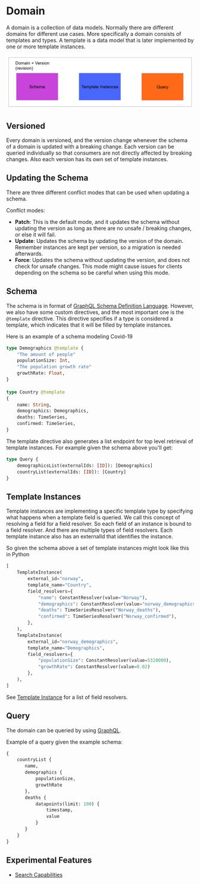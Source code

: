 # Domain
A domain is a collection of data models. Normally there are different domains for different use cases. More specifically a domain consists of templates and types. A template is a data model that is later implemented by one or more template instances.

![](../assets/domains-overview.png)

## Versioned
Every domain is versioned, and the version change whenever the schema of a domain is updated with a breaking change. Each version can be queried individually so that consumers are not directly affected by breaking changes. Also each version has its own set of template instances.

## Updating the Schema
There are three different conflict modes that can be used when updating a schema.

Conflict modes:
* **Patch**: This is the default mode, and it updates the schema without updating the version as long as there are no unsafe / breaking changes, or else it will fail.
* **Update**: Updates the schema by updating the version of the domain. Remember instances are kept per version, so a migration is needed afterwards.
* **Force**: Updates the schema without updating the version, and does not check for unsafe changes. This mode might cause issues for clients depending on the schema so be careful when using this mode.

## Schema
The schema is in format of [GraphQL Schema Definition Language](https://graphql.org/learn/schema). However, we also have some custom directives, and the most important one is the `@template` directive. This directive specifies if a type is considered a template, which indicates that it will be filled by template instances.

Here is an example of a schema modeling Covid-19
```graphql
type Demographics @template {
    "The amount of people"
    populationSize: Int,
    "The population growth rate"
    growthRate: Float,
}

type Country @template
{
    name: String,
    demographics: Demographics,
    deaths: TimeSeries,
    confirmed: TimeSeries,
}
```
The template directive also generates a list endpoint for top level retrieval of template instances.
For example given the schema above you'll get:
```graphql
type Query {
    demographicsList(externalIds: [ID]): [Demographics]
    countryList(externalIds: [ID]): [Country]
}
```

## Template Instances
Template instances are implementing a specific template type by specifying what happens when a template field is queried. We call this concept of resolving a field for a field resolver. So each field of an instance is bound to a field resolver. And there are multiple types of field resolvers. Each template instance also has an externalId that identifies the instance.

So given the schema above a set of template instances might look like this in Python
```python
[
    TemplateInstance(
        external_id="norway",
        template_name="Country",
        field_resolvers={
            "name": ConstantResolver(value="Norway"),
            "demographics": ConstantResolver(value="norway_demographics")
            "deaths": TimeSeriesResolver("Norway_deaths"),
            "confirmed": TimeSeriesResolver("Norway_confirmed"),
        },
    ),
    TemplateInstance(
        external_id="norway_demographics",
        template_name="Demographics",
        field_resolvers={
            "populationSize": ConstantResolver(value=5328000),
            "growthRate": ConstantResolver(value=0.02)
        },
    ),
]
```

See [Template Instance](./template_instance.md) for a list of field resolvers.

## Query
The domain can be queried by using [GraphQL](https://graphql.org/learn/).

Example of a query given the example schema:
```graphql
{
    countryList {
       name,
       demographics {
           populationSize,
           growthRate
       },
       deaths {
           datapoints(limit: 100) {
               timestamp,
               value
           }
       }
    }
}
```

## Experimental Features
* [Search Capabilities](./search.md)
